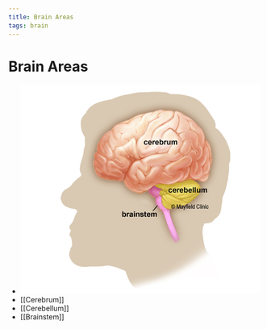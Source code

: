 ```yaml
---
title: Brain Areas
tags: brain
---
```


# Brain Areas
- ![im](assets/Pasted%20Image%2020220509154852.png)
- [[Cerebrum]]
- [[Cerebellum]]
- [[Brainstem]]








